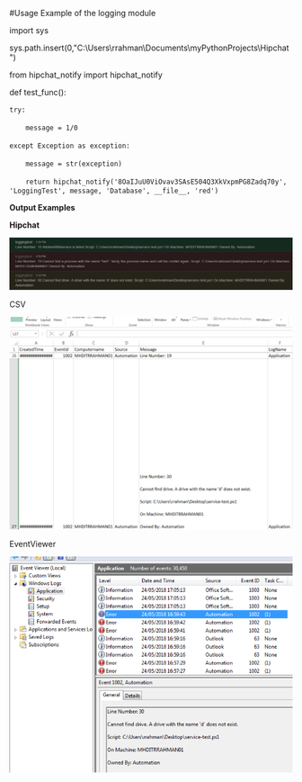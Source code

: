 #Usage Example of the logging module

import sys
 
sys.path.insert(0,"C:\\Users\\rrahman\\Documents\\myPythonProjects\\Hipchat")
 
from hipchat_notify import hipchat_notify
 
 
def test_func():
 
    try:
 
        message = 1/0
 
    except Exception as exception:
 
        message = str(exception)
 
        return hipchat_notify('8OaIJuU0ViOvav3SAsE504Q3XkVxpmPG8Zadq70y', 'LoggingTest', message, 'Database', __file__, 'red')

<b>Output Examples</b>

<strong>Hipchat</strong>

![alt text](https://github.com/solarez1/rezwanrahman/blob/master/Hipchat/image2018-5-24_17-0-17.png)

CSV

![alt text](https://github.com/solarez1/rezwanrahman/blob/master/Hipchat/image2018-5-24_17-7-7.png)

EventViewer
 
![alt text](https://github.com/solarez1/rezwanrahman/blob/master/Hipchat/image2018-5-24_17-8-2.png)
